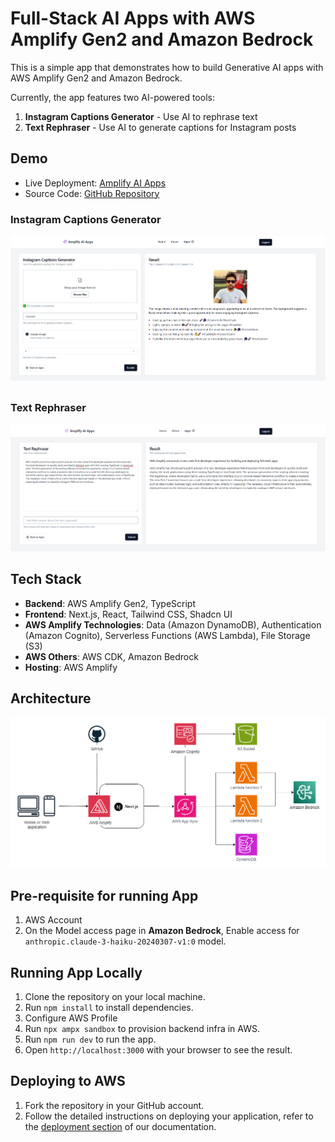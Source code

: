 # Full-Stack AI Apps with AWS Amplify Gen2 and Amazon Bedrock

This is a simple app that demonstrates how to build Generative AI apps with AWS Amplify Gen2 and Amazon Bedrock.

Currently, the app features two AI-powered tools:
1. **Instagram Captions Generator** - Use AI to rephrase text
2. **Text Rephraser** - Use AI to generate captions for Instagram posts

## Demo
- Live Deployment: [Amplify AI Apps](https://main.dv2wiefoyjqb9.amplifyapp.com)
- Source Code: [GitHub Repository](https://github.com/ankushjain358/aws-amplify-gen2-bedrock-ai-apps)

### Instagram Captions Generator
![System Architecture](./docs/instagram-caption-generator.png)

### Text Rephraser
![System Architecture](./docs/text-rephraser.png)

## Tech Stack
- **Backend**: AWS Amplify Gen2, TypeScript
- **Frontend**: Next.js, React, Tailwind CSS, Shadcn UI
- **AWS Amplify Technologies**: Data (Amazon DynamoDB), Authentication (Amazon Cognito), Serverless Functions (AWS Lambda), File Storage (S3)
- **AWS Others**:  AWS CDK, Amazon Bedrock
- **Hosting**: AWS Amplify

## Architecture
![System Architecture](./docs/architecture.png)

## Pre-requisite for running App
1. AWS Account
2. On the Model access page in **Amazon Bedrock**, Enable access for  `anthropic.claude-3-haiku-20240307-v1:0` model.

## Running App Locally
1. Clone the repository on your local machine.
2. Run `npm install` to install dependencies.
3. Configure AWS Profile
3. Run `npx ampx sandbox` to provision backend infra in AWS.
4. Run `npm run dev` to run the app.
5. Open `http://localhost:3000` with your browser to see the result.

## Deploying to AWS
1. Fork the repository in your GitHub account.
2. Follow the detailed instructions on deploying your application, refer to the [deployment section](https://docs.amplify.aws/nextjs/start/quickstart/nextjs-app-router-client-components/#deploy-a-fullstack-app-to-aws) of our documentation.
